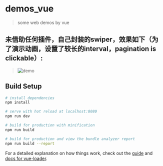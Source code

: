 # demos_vue

> some web demos by vue

## 未借助任何插件，自己封装的swiper，效果如下（为了演示动画，设置了较长的interval，pagination is clickable）:

> ![demo](./src/components/swiper-demo/demo/demo1.gif)


## Build Setup

``` bash
# install dependencies
npm install

# serve with hot reload at localhost:8080
npm run dev

# build for production with minification
npm run build

# build for production and view the bundle analyzer report
npm run build --report
```

For a detailed explanation on how things work, check out the [guide](http://vuejs-templates.github.io/webpack/) and [docs for vue-loader](http://vuejs.github.io/vue-loader).
